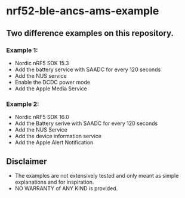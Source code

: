 # nrf52-ble-ancs-ams-example

## Two difference examples on this repository.

### Example 1:
* Nordic nRF5 SDK 15.3 
* Add the battery service with SAADC for every 120 seconds
* Add the NUS service
* Enable the DCDC power mode
* Add the Apple Media Service

### Example 2:
* Nordic nRF5 SDK 16.0 
* Add the Battery serive with SAADC for every 120 seconds
* Add the NUS Service
* Add the device information service
* Add the Apple Alert Notification

## Disclaimer
* The examples are not extensively tested and only meant as simple explanations and for inspiration.
* NO WARRANTY of ANY KIND is provided.
